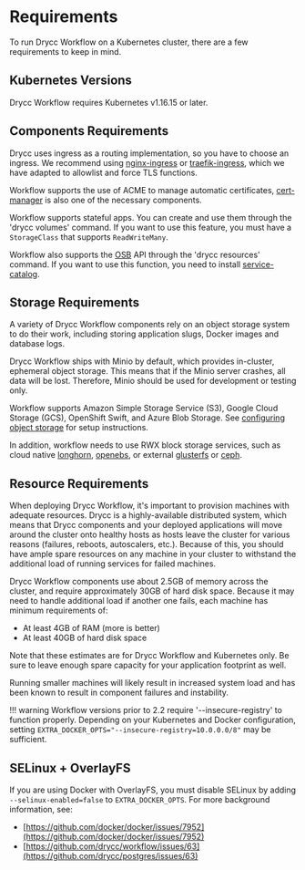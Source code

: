 # Requirements

To run Drycc Workflow on a Kubernetes cluster, there are a few requirements to keep in mind.

## Kubernetes Versions

Drycc Workflow requires Kubernetes v1.16.15 or later.

## Components Requirements

Drycc uses ingress as a routing implementation, so you have to choose an ingress.
We recommend using [nginx-ingress](https://github.com/helm/charts/tree/master/stable/nginx-ingress) or [traefik-ingress](https://github.com/helm/charts/tree/master/stable/traefik), which we have adapted to allowlist and force TLS functions.

Workflow supports the use of ACME to manage automatic certificates, [cert-manager](https://github.com/helm/charts/tree/master/stable/cert-manager) is also one of the necessary components.

Workflow supports stateful apps. You can create and use them through the 'drycc volumes' command. If you want to use this feature, you must have a `StorageClass` that supports `ReadWriteMany`.

Workflow also supports the [OSB](https://github.com/openservicebrokerapi/servicebroker) API through the 'drycc resources' command. If you want to use this function, you need to install [service-catalog](https://service-catalog.drycc.cc).

## Storage Requirements

A variety of Drycc Workflow components rely on an object storage system to do their work, including storing application
slugs, Docker images and database logs.

Drycc Workflow ships with Minio by default, which provides in-cluster, ephemeral object storage. This means that if the
Minio server crashes, all data will be lost. Therefore, Minio should be used for development or testing only.

Workflow supports Amazon Simple Storage Service (S3), Google Cloud Storage (GCS), OpenShift Swift, and Azure Blob
Storage. See [configuring object storage](configuring-object-storage) for setup instructions.

In addition, workflow needs to use RWX block storage services, such as cloud native [longhorn](https://longhorn.io/), 
[openebs](https://openebs.io/), or external [glusterfs](https://www.gluster.org/) or [ceph](https://ceph.io/).

## Resource Requirements

When deploying Drycc Workflow, it's important to provision machines with adequate resources. Drycc is a highly-available
distributed system, which means that Drycc components and your deployed applications will move around the cluster onto
healthy hosts as hosts leave the cluster for various reasons (failures, reboots, autoscalers, etc.). Because of this,
you should have ample spare resources on any machine in your cluster to withstand the additional load of running
services for failed machines.

Drycc Workflow components use about 2.5GB of memory across the cluster, and require approximately 30GB of hard disk
space. Because it may need to handle additional load if another one fails, each machine has minimum requirements of:

* At least 4GB of RAM (more is better)
* At least 40GB of hard disk space

Note that these estimates are for Drycc Workflow and Kubernetes only. Be sure to leave enough spare capacity for your
application footprint as well.

Running smaller machines will likely result in increased system load and has been known to result in component failures
and instability.

!!! warning
	Workflow versions prior to 2.2 require '--insecure-registry' to function properly. Depending on
	your Kubernetes and Docker configuration, setting
	`EXTRA_DOCKER_OPTS="--insecure-registry=10.0.0.0/8"` may be sufficient.

## SELinux + OverlayFS

If you are using Docker with OverlayFS, you must disable SELinux by adding `--selinux-enabled=false` to
`EXTRA_DOCKER_OPTS`. For more background information, see:

* [https://github.com/docker/docker/issues/7952](https://github.com/docker/docker/issues/7952)
* [https://github.com/drycc/workflow/issues/63](https://github.com/drycc/postgres/issues/63)

